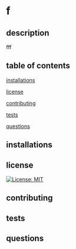 # f

## description

fff

## table of contents

[installations](#installations)

[license](#license)

[contributing](#contributing)

[tests](#tests)

[questions](#questions)

## installations



## license

[![License: MIT](https://img.shields.io/badge/License-MIT-yellow.svg)](https://opensource.org/licenses/MIT) 

## contributing



## tests



## questions



